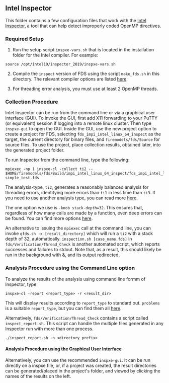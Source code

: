 ## Intel Inspector

This folder contains a few configuration files that work with the [Intel Inspector](https://software.intel.com/en-us/node/622387), a tool that can help detect improperly coded OpenMP directives.

### Required Setup

1. Run the setup script `inspxe-vars.sh` that is located in the installation folder for the Intel compiler. For example:
```
source /opt/intel19/inspector_2019/inspxe-vars.sh
```
2. Compile the `inspect` version of FDS using the script `make_fds.sh` in this directory. The relevant compiler options are listed [here](https://software.intel.com/en-us/inspector-user-guide-linux-building-applications).

3. For threading error analysis, you must use at least 2 OpenMP threads.

### Collection Procedure

Intel Inspector can be run from the command line or via a graphical user interface (GUI). To invoke the GUI, first add X11 forwarding to your PuTTY (or equivalent) session if logging into a remote linux cluster. Then type `inspxe-gui` to open the GUI. Inside the GUI, use the new project option to create a project for FDS, selecting `fds_impi_intel_linux_64_inspect` as the target, the current directory for binary files, and `firemodels/fds/Source` for source files. To use the project, place collection results, obtained later, into the generated project folder.

To run Inspector from the command line, type the following:
```
mpiexec -np 1 inspxe-cl -collect ti2 -- $HOME/firemodels/fds/Build/impi_intel_linux_64_inspect/fds_impi_intel_linux_64_inspect simple_test.fds
```
The analysis-type, `ti2`, generates a reasonably balanced analysis for threading errors, identifying more errors than `ti1` in less time than `ti3`. If you need to use another analysis type, you can read more [here](https://software.intel.com/en-us/inspector-user-guide-linux-threading-error-analysis-types). 

The one option we use is `-knob stack-depth=32`. This ensures that, regardless of how many calls are made by a function, even deep errors can be found. You can find more options [here](https://software.intel.com/en-us/inspector-user-guide-linux-inspxe-cl-actions-options-and-arguments).

An alternative to issuing the `mpiexec` call at the command line, you can invoke `qfds.sh -x [result_directory]` which will run a `ti2` with a stack depth of 32, automatically. `inspection.sh [case_name.fds]` in `fds/Verification/Thread_Check` is another automated script, which reports successes and failures to stdout. Note that, as a result, this should likely be run in the background with &, and its output redirected. 

### Analysis Procedure using the Command Line option

To analyze the results of the analysis using command line formm of Inspector, type:
```
inspxe-cl -report <report_type> -r <result_dir>
```
This will display results according to `report_type` to standard out. `problems` is a suitable `report_type`, but you can find them all [here](https://software.intel.com/en-us/inspector-user-guide-linux-report).

Alternatively, `fds/Verification/Thread_Check` contains a script called `inspect_report.sh`. This script can handle the multiple files generated in any Inspector run with more than one process.
```
./inspect_report.sh -n <directory_prefix>
```

#### Analysis Procedure using the Graphical User Interface

Alternatively, you can use the recommended `inspxe-gui`. It can be run directly on a inspxe file, or, if a project was created, the result directories can be generated/placed in the project's folder, and viewed by clicking the names of the results on the left.

